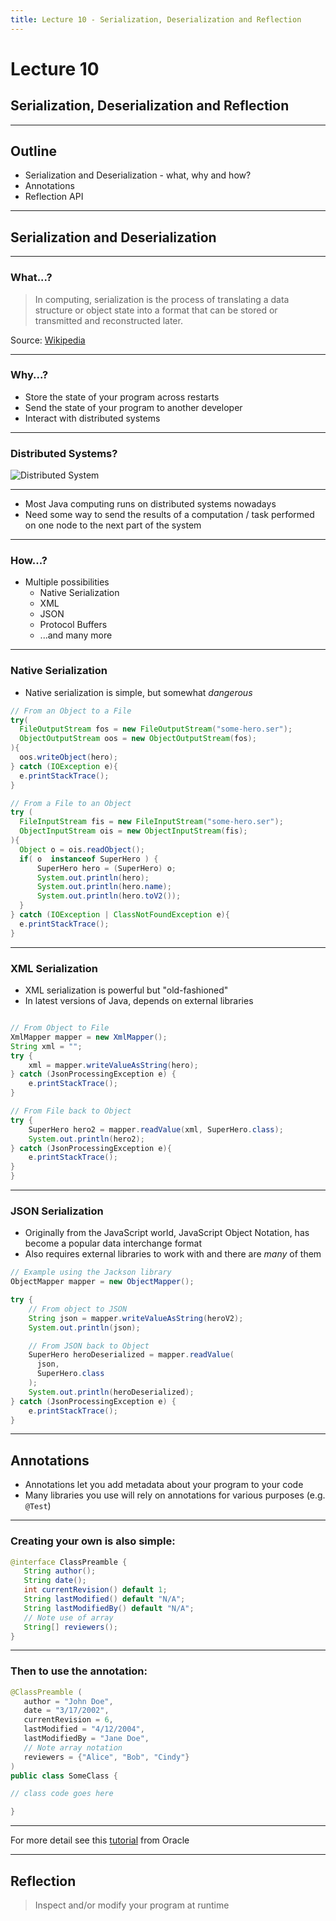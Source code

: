 ```yaml
---
title: Lecture 10 - Serialization, Deserialization and Reflection
---
```

# Lecture 10
## Serialization, Deserialization and Reflection
---
## Outline
- Serialization and Deserialization - what, why and how?
- Annotations
- Reflection API
---
## Serialization and Deserialization

----
### What...?

> In computing, serialization is the process of translating a data structure or
> object state into a format that can be stored or transmitted and reconstructed
> later.

Source: [Wikipedia](https://en.wikipedia.org/wiki/Serialization)

----

### Why...?

- Store the state of your program across restarts
- Send the state of your program to another developer
- Interact with distributed systems

----

### Distributed Systems?

![Distributed System](https://upload.wikimedia.org/wikipedia/commons/c/c6/Distributed-parallel.svg)

----

- Most Java computing runs on distributed systems nowadays
- Need some way to send the results of a computation / task performed on 
  one node to the next part of the system

----

### How...?

- Multiple possibilities
    - Native Serialization
    - XML
    - JSON
    - Protocol Buffers
    - ...and many more

----
### Native Serialization

- Native serialization is simple, but somewhat _dangerous_

```java
// From an Object to a File
try(
  FileOutputStream fos = new FileOutputStream("some-hero.ser");
  ObjectOutputStream oos = new ObjectOutputStream(fos);
){
  oos.writeObject(hero);
} catch (IOException e){
  e.printStackTrace();
}

// From a File to an Object
try (
  FileInputStream fis = new FileInputStream("some-hero.ser");
  ObjectInputStream ois = new ObjectInputStream(fis);
){
  Object o = ois.readObject();
  if( o  instanceof SuperHero ) {
      SuperHero hero = (SuperHero) o;
      System.out.println(hero);
      System.out.println(hero.name);
      System.out.println(hero.toV2());
  }
} catch (IOException | ClassNotFoundException e){
  e.printStackTrace();
}
```
----
### XML Serialization

- XML serialization is powerful but "old-fashioned"
- In latest versions of Java, depends on external libraries

```java

// From Object to File
XmlMapper mapper = new XmlMapper();
String xml = "";
try {
    xml = mapper.writeValueAsString(hero);
} catch (JsonProcessingException e) {
    e.printStackTrace();
}

// From File back to Object
try {
    SuperHero hero2 = mapper.readValue(xml, SuperHero.class);
    System.out.println(hero2);
} catch (JsonProcessingException e){
    e.printStackTrace();
}
}
```

----
### JSON Serialization
- Originally from the JavaScript world, JavaScript Object Notation, has
  become a popular data interchange format
- Also requires external libraries to work with and there are _many_ of them

```java
// Example using the Jackson library
ObjectMapper mapper = new ObjectMapper();

try {
    // From object to JSON
    String json = mapper.writeValueAsString(heroV2);
    System.out.println(json);

    // From JSON back to Object
    SuperHero heroDeserialized = mapper.readValue(
      json, 
      SuperHero.class
    );
    System.out.println(heroDeserialized);
} catch (JsonProcessingException e) {
    e.printStackTrace();
}

```

---
## Annotations
- Annotations let you add metadata about your program to your code
- Many libraries you use will rely on annotations for various purposes (e.g. `@Test`)

----
### Creating your own is also simple:

```java
@interface ClassPreamble {
   String author();
   String date();
   int currentRevision() default 1;
   String lastModified() default "N/A";
   String lastModifiedBy() default "N/A";
   // Note use of array
   String[] reviewers();
}
```

----
### Then to use the annotation:

```java
@ClassPreamble (
   author = "John Doe",
   date = "3/17/2002",
   currentRevision = 6,
   lastModified = "4/12/2004",
   lastModifiedBy = "Jane Doe",
   // Note array notation
   reviewers = {"Alice", "Bob", "Cindy"}
)
public class SomeClass {

// class code goes here

}
```
----

For more detail see this
  [tutorial](https://docs.oracle.com/javase/tutorial/java/annotations/index.html) from Oracle

---
## Reflection

> Inspect and/or modify your program at runtime
